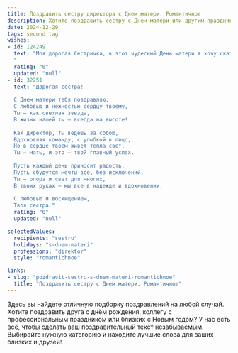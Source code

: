```yaml
---
title: Поздравить сестру директора с Днем матери. Романтичное
description: Хотите поздравить сестру с Днем матери или другим праздником? Наш ИИ создаст незабываемое поздравление, а вы обязательно выделитесь среди других.  
date: 2024-12-29
tags: second tag
wishes:
- id: 124249
  text: "Моя дорогая Сестричка, в этот чудесный День матери я хочу сказать тебе,  мой любимый Директор,  сколько тепла и нежности ты излучаешь!  Твоя забота и любовь – это свет, который освещает наши жизни.  Пусть этот день будет наполнен счастьем,  радостью и  нежной привязанностью  тех, кого ты любишь.  Я бесконечно люблю и ценю тебя!
  "
  rating: "0"
  updated: "null"
- id: 32251
  text: "Дорогая сестра!
  
  С Днем матери тебя поздравляю,
  С любовью и нежностью сердцу твоему,
  Ты — как светлая звезда,
  В жизни нашей ты — всегда на высоте!
  
  Как директор, ты ведешь за собою,
  Вдохновляя команду, с улыбкой в лицо,
  Но в сердце твоем живет тепла свет,
  Ты — мать, и это — твой главный успех.
  
  Пусть каждый день приносит радость,
  Пусть сбудутся мечты все, без исключений,
  Ты — опора и свет для многих,
  В твоих руках — мы все в надежде и вдохновении.
  
  С любовью и восхищением,
  Твоя сестра."
  rating: "0"
  updated: "null"

selectedValues:
  recipients: "sestru"
  holidays: "s-dnem-materi"
  professions: "direktor"
  style: "romantichnoe"

links:
- slug: "pozdravit-sestru-s-dnem-materi-romantichnoe"
  title: "Поздравить сестру с Днем матери. Романтичное"
---
```


Здесь вы найдете отличную подборку поздравлений на любой случай.
Хотите поздравить друга с днём рождения, коллегу с профессиональным праздником или близких с Новым годом? У нас есть всё, чтобы сделать ваш поздравительный текст незабываемым. Выбирайте нужную категорию и находите лучшие слова для ваших близких и друзей!
